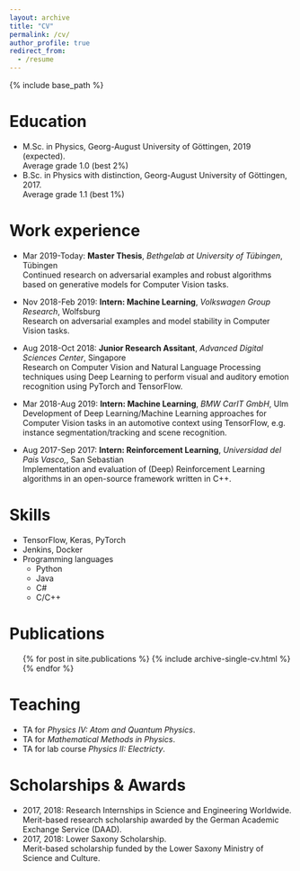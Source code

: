 ```yaml
---
layout: archive
title: "CV"
permalink: /cv/
author_profile: true
redirect_from:
  - /resume
---
```


{% include base_path %}

Education
======
* M.Sc. in Physics, Georg-August University of Göttingen, 2019 (expected). <br>
  Average grade 1.0 (best 2%)
* B.Sc. in Physics with distinction, Georg-August University of Göttingen, 2017. <br>
  Average grade 1.1 (best 1%)




Work experience
======
* Mar 2019-Today: **Master Thesis**, *Bethgelab at University of Tübingen*, Tübingen <br>
Continued research on adversarial examples and robust algorithms based on generative models for Computer Vision tasks.
  
* Nov 2018-Feb 2019: **Intern: Machine Learning**, *Volkswagen Group Research*, Wolfsburg <br>
Research on adversarial examples and model stability in Computer Vision tasks.
  
* Aug 2018-Oct 2018: **Junior Research Assitant**, *Advanced Digital Sciences Center*, Singapore <br>
Research on Computer Vision and Natural Language Processing techniques using Deep Learning to perform visual and auditory emotion recognition using PyTorch and TensorFlow.

* Mar 2018-Aug 2019: **Intern: Machine Learning**, *BMW CarIT GmbH*, Ulm <br>
Development of Deep Learning/Machine Learning approaches for Computer Vision tasks in an automotive context using TensorFlow, e.g. instance segmentation/tracking and scene recognition.
  
* Aug 2017-Sep 2017: **Intern: Reinforcement Learning**, *Universidad del Pais Vasco,*, San Sebastian <br>
Implementation and evaluation of (Deep) Reinforcement Learning algorithms in an open-source framework written in C++.

Skills
======
* TensorFlow, Keras, PyTorch
* Jenkins, Docker
* Programming languages
  * Python
  * Java
  * C#
  * C/C++

Publications
======
  <ul>{% for post in site.publications %}
    {% include archive-single-cv.html %}
  {% endfor %}</ul>
  
  
Teaching
======
  * TA for *Physics IV: Atom and Quantum Physics*.
  * TA for *Mathematical Methods in Physics*.
  * TA for lab course *Physics II: Electricty*.
  
Scholarships & Awards
======
* 2017, 2018: Research Internships in Science and Engineering Worldwide. <br>
Merit-based research scholarship awarded by the German Academic Exchange Service (DAAD).
* 2017, 2018: Lower Saxony Scholarship. <br>
Merit-based scholarship funded by the Lower Saxony Ministry of Science and Culture.
